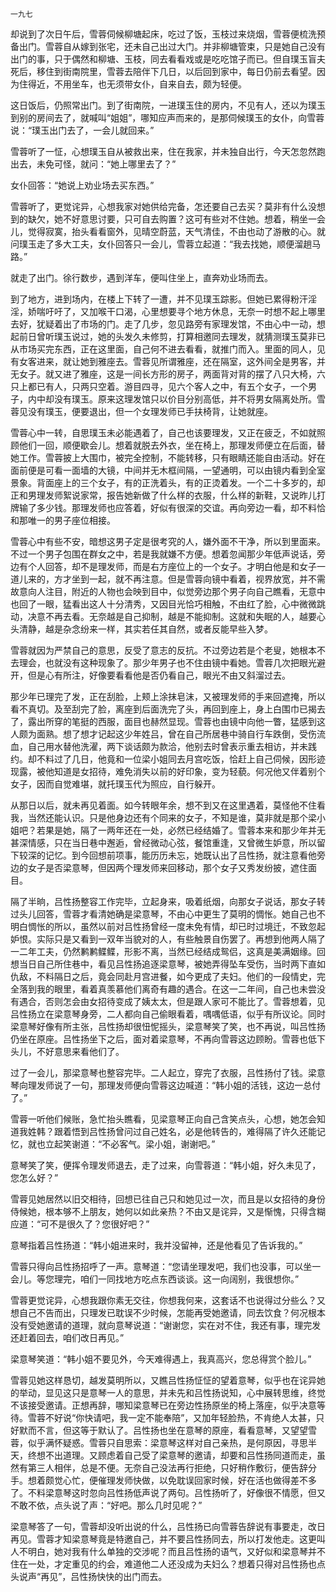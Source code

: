     一九七 

   却说到了次日午后，雪蓉伺候柳塘起床，吃过了饭，玉枝过来烧烟，雪蓉便梳洗预备出门。雪蓉自从嫁到张宅，还未自己出过大门。并非柳塘管束，只是她自己没有出门的事，只于偶然和柳塘、玉枝，同去看看戏或是吃吃馆子而已。但自璞玉盲夫死后，移住到街南院里，雪蓉去陪伴下几日，以后回到家中，每日仍前去看望。因为住得近，不用坐车，也无须带女仆，自来自去，颇为轻便。

   这日饭后，仍照常出门。到了街南院，一进璞玉住的房内，不见有人，还以为璞玉到别的房间去了，就喊叫“姐姐”，哪知应声而来的，是那伺候璞玉的女仆，向雪蓉说：“璞玉出门去了，一会儿就回来。”

   雪蓉听了一怔，心想璞玉自从被救出来，住在我家，并未独自出行，今天怎忽然跑出去，未免可怪，就问：“她上哪里去了？”

   女仆回答：“她说上劝业场去买东西。”

   雪蓉听了，更觉诧异，心想我家对她供给完备，怎还要自己去买？莫非有什么没想到的缺欠，她不好意思讨要，只可自去购置？这可有些对不住她。想着，稍坐一会儿，觉得寂寞，抬头看看窗外，见晴空蔚蓝，天气清佳，不由也动了游散的心。就问璞玉走了多大工夫，女仆回答只一会儿，雪蓉立起道：“我去找她，顺便溜趟马路。”

   就走了出门。徐行数步，遇到洋车，便叫住坐上，直奔劝业场而去。

   到了地方，进到场内，在楼上下转了一遭，并不见璞玉踪影。但她已累得粉汗淫淫，娇喘吁吁了，又加喉干口渴，心里想要寻个地方休息，无奈一时想不起上哪里去好，犹疑着出了市场的门。走了几步，忽见路旁有家理发馆，不由心中一动，想起前日曾听璞玉说过，她的头发久未修剪，打算相邀同去理发，就猜测璞玉莫非已从市场买完东西，正在这里面，自己何不进去看看，就推门而入。里面的同人，见有女客进来，就让她到雅座去。雪蓉见所谓雅座，还在隔室，这外间全是男客，并无女子。就又进了雅座，这是一间长方形的房子，两面背对背的摆了八只大椅，六只上都已有人，只两只空着。游目四寻，见六个客人之中，有五个女子，一个男子，内中却没有璞玉。原来这理发馆只以价目分别高低，并不将男女隔离处所。雪蓉见没有璞玉，便要退出，但一个女理发师已手扶椅背，让她就座。

   雪蓉心中一转，自思璞玉未必能遇着了，自己也该要理发，又正在疲乏，不如就照顾他们一回，顺便歇会儿。想着就脱去外衣，坐在椅上，那理发师便立在后面，替她工作。雪蓉披上大围巾，被完全控制，不能转移，只有眼睛还能自由活动。好在面前便是可看一面墙的大镜，中间并无木框间隔，一望通明，可以由镜内看到全室景象。背面座上的三个女子，有的正洗着头，有的正烫着发。一个二十多岁的，却正和男理发师絮说家常，报告她新做了什么样的衣服，什么样的新鞋，又说昨儿打牌输了多少钱。那理发师也应答着，好似有很深的交谊。再向旁边一看，却不料恰和那唯一的男子座位相接。

   雪蓉心中有些不安，暗想这男子定是很考究的人，嫌外面不干净，所以到里面来。不过一个男子包围在群女之中，若是我就嫌不方便。想着忽闻那少年低声说话，旁边有个人回答，却不是理发师，而是右方座位上的一个女子。才明白他是和女子一道儿来的，方才坐到一起，就不再注意。但是雪蓉向镜中看着，视界放宽，并不需故意向人注目，附近的人物也会映到目中，似觉旁边那个男子向自己瞧看，无意中也回了一眼，猛看出这人十分清秀，又因目光恰巧相触，不由红了脸，心中微微跳动，决意不再去看。无奈越是自己抑制，越是不能抑制。这就和失眠的人，越要心头清静，越是杂念纷来一样，其实若任其自然，或者反能早些入梦。

   雪蓉就因为严禁自己的意思，反受了意志的反抗。不过旁边若是个老叟，她根本不去理会，也就没有这种现象了。那少年男子也不住由镜中看她。雪蓉几次把眼光避开，但是心有所注，好像要看看他是否仍看自己，眼光不由又斜溜过去。

   那少年已理完了发，正在刮脸，上颊上涂抹皂沫，又被理发师的手来回遮掩，所以看不真切。及至刮完了脸，离座到后面洗完了头，再回到座上，身上白围巾已揭去了，露出所穿的笔挺的西服，面目也赫然显现。雪蓉也由镜中向他一瞥，猛感到这人颇为面熟。想了想才记起这少年姓吕，曾在自己所居巷中骑自行车跌倒，受伤流血，自己用水替他洗濯，两下谈话颇为款洽，他别去时曾表示重去相访，并未践约。却不料过了几日，他竟和一位梁小姐同去月宫吃饭，恰赶上自己伺候，因形迹现露，被他知道是女招待，难免消失以前的好印象，变为轻藐。何况他又伴着别个女子，因而自觉难堪，就托璞玉代为照应，自行躲开。

   从那日以后，就未再见着面。如今转眼年余，想不到又在这里遇着，莫怪他不住看我，当然还能认识。只是他身边还有个同来的女子，不知是谁，莫非就是那个梁小姐吧？若果是她，隔了一两年还在一处，必然已经结婚了。雪蓉本来和那少年并无甚深情感，只在当日巷中邂逅，曾经微动心弦，餐馆重逢，又曾微生妒意，所以留下较深的记忆。到今回想前项事，能历历未忘，她既认出了吕性扬，就注意看他旁边的女子是否梁意琴，但因两个理发师来回移动，那个女子又秀发纷披，遮住面目。

   隔了半晌，吕性扬整容工作完毕，立起身来，吸着纸烟，向那女子说话，那女子转过头儿回答，雪蓉才看清她确是梁意琴，不由心中更生了莫明的惆怅。她自己也不明白惆怅的所以，虽然以前对吕性扬曾经一度未免有情，却已时过境迁，不致忽起妒恨。实际只是又看到一双年当貌对的人，有些触景自伤罢了。再想到他两人隔了一二年工夫，仍然鹣鹣鲽鲽，形影不离，当然已经结成鸳侣，这真是美满姻缘。回想当日自己所住巷中，看见吕性扬追逐梁意琴，被她弄得坠车受伤，当时两下直如仇敌，不料隔日之后，竟会同赴月宫进餐，如今更成了夫妇。他们的一段情史，完全落到我的眼里，看着真羡慕他们离奇有趣的遇合。在这一二年间，自己也未尝没有遇合，否则怎会由女招待变成了姨太太，但是跟人家可不能比了。雪蓉想着，见吕性扬立在梁意琴身旁，二人都向自己偷眼看着，喁喁低语，似乎有所议论。同时梁意琴好像有所主张，吕性扬却很忸怩摇头，梁意琴笑了笑，也不再说，叫吕性扬仍坐在原座。吕性扬坐下之后，面对着梁意琴，不再向雪蓉这边顾盼。雪蓉也低下头儿，不好意思来看他们了。

   过了一会儿，那梁意琴也整容完毕。二人起立，穿完了衣服，吕性扬付了钱。梁意琴向理发师说了一句，那理发师便向雪蓉这边喊道：“韩小姐的活钱，这边一总付了。”

   雪蓉一听他们候账，急忙抬头瞧看，见梁意琴正向自己含笑点头，心想，她怎会知道我姓韩？跟着悟到吕性扬曾问过自己姓名，必是他转告的，难得隔了许久还能记忆，就也立起笑谢道：“不必客气。梁小姐，谢谢吧。”

   意琴笑了笑，便挥令理发师退去，走了过来，向雪蓉道：“韩小姐，好久未见了，您怎么好？”

   雪蓉见她居然以旧交相待，回想已往自己只和她见过一次，而且是以女招待的身份侍候她，根本够不上朋友，她何以如此亲热？不由又是诧异，又是惭愧，只得含糊应道：“可不是很久了？您很好吧？”

   意琴指着吕性扬道：“韩小姐进来时，我并没留神，还是他看见了告诉我的。”

   雪蓉只得向吕性扬招呼了一声。意琴道：“您请坐理发吧，我们也没事，可以坐一会儿。等您理完，咱们一同找地方吃点东西谈谈。这一向阔别，我很想你。”

   雪蓉更觉诧异，心想我跟你素无交往，你想我何来，这套话不也说得过分些么？又想自己不告而出，只理发已耽误不少时候，怎能再受她邀请，同去饮食？何况根本没有受她邀请的道理，就向意琴说道：“谢谢您，实在对不住，我还有事，理完发还赶着回去，咱们改日再见。”

   梁意琴笑道：“韩小姐不要见外，今天难得遇上，我真高兴，您总得赏个脸儿。”

   雪蓉见她这样恳切，越发莫明所以，又瞧吕性扬怔怔的望着意琴，似乎也在诧异她的举动，显见这只是意琴一人的意思，并未先和吕性扬说知，心中展转思维，终觉不该接受邀请。正想再辞，哪知梁意琴已在旁边性扬原坐的椅上落座，似乎决意等待。雪蓉不好说“你快请吧，我一定不能奉陪”，又加年轻脸热，不肯绝人太甚，只好默而不言，但这等于默认了。吕性扬也坐在意琴的原座，看看意琴，又望望雪蓉，似乎满怀疑惑。雪蓉只自思索：梁意琴这样对自己亲热，是何原因，寻思半天，终想不出道理。又顾虑着自己受了梁意琴的邀请，却要和吕性扬同道而走，虽然有第三人相伴，总是不便。无奈自己没法再行拒绝，只好稍作敷衍，便告辞分手。想着颇觉心忙，便催理发师快做，以免耽误回家时候，好在活也做得差不多了。不料梁意琴这时忽向吕性扬低声说了两句。吕性扬听了，好像很不情愿，但又不敢不依，点头说了声：“好吧。那么几时见呢？”

   梁意琴答了一句，雪蓉却没听出说的什么，吕性扬已向雪蓉告辞说有事要走，改日再见。雪蓉才知梁意琴竟是特邀自己，并不要吕性扬同去，所以打发他走。这更叫人不明白，她对我有什么单独的交涉呢？而且吕性扬的语气，又好似和梁意琴并不住在一处，才定重见的约会，难道他二人还没成为夫妇么？想着只得对吕性扬也点头说声“再见”，吕性扬快快的出门而去。

